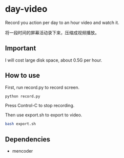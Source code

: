 day-video
=========

Record you action per day to an hour video and watch it.

将一段时间的屏幕活动录下来，压缩成视频播放。

Important
-------------

I will cost large disk space, about 0.5G per hour.

How to use
-------------

First, run record.py to record screen.

```bash
python record.py
```

Press Control-C to stop recording.

Then use export.sh to export to video.

```bash
bash export.sh
```

Dependencies
-------------

- mencoder
